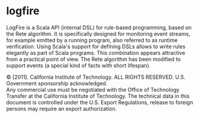 # logfire

LogFire is a Scala API (internal DSL) for rule-based programming,
based on the Rete algorithm. It is specifically designed for
monitoring event streams, for example emitted by a running
program, also referred to as runtime verification.
Using Scala's support for defining DSLs allows to write
rules elegantly as part of Scala programs. This combination 
appears attractive from a practical point of view.
The Rete algorithm has been modified to support events
(a special kind of facts with short lifespan).

© [2011]. California Institute of Technology. 
ALL RIGHTS RESERVED. U.S. Government sponsorship acknowledged.  
Any commercial use must be negotiated with the Office of Technology 
Transfer at the California Institute of Technology. The technical data in 
this document is controlled under the U.S. Export Regulations, release to 
foreign persons may require an export authorization.
